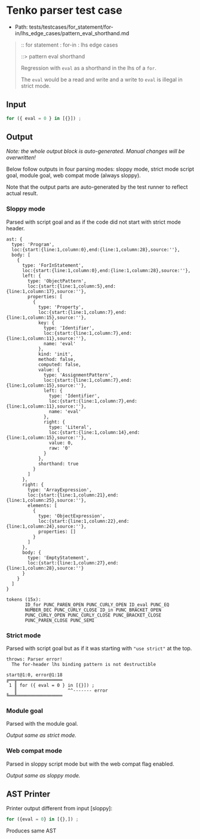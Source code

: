 # Tenko parser test case

- Path: tests/testcases/for_statement/for-in/lhs_edge_cases/pattern_eval_shorthand.md

> :: for statement : for-in : lhs edge cases
>
> ::> pattern eval shorthand
>
> Regression with `eval` as a shorthand in the lhs of a `for`.
>
> The `eval` would be a read and write and a write to `eval` is illegal in strict mode.

## Input

`````js
for ({ eval = 0 } in [{}]) ;
`````

## Output

_Note: the whole output block is auto-generated. Manual changes will be overwritten!_

Below follow outputs in four parsing modes: sloppy mode, strict mode script goal, module goal, web compat mode (always sloppy).

Note that the output parts are auto-generated by the test runner to reflect actual result.

### Sloppy mode

Parsed with script goal and as if the code did not start with strict mode header.

`````
ast: {
  type: 'Program',
  loc:{start:{line:1,column:0},end:{line:1,column:28},source:''},
  body: [
    {
      type: 'ForInStatement',
      loc:{start:{line:1,column:0},end:{line:1,column:28},source:''},
      left: {
        type: 'ObjectPattern',
        loc:{start:{line:1,column:5},end:{line:1,column:17},source:''},
        properties: [
          {
            type: 'Property',
            loc:{start:{line:1,column:7},end:{line:1,column:15},source:''},
            key: {
              type: 'Identifier',
              loc:{start:{line:1,column:7},end:{line:1,column:11},source:''},
              name: 'eval'
            },
            kind: 'init',
            method: false,
            computed: false,
            value: {
              type: 'AssignmentPattern',
              loc:{start:{line:1,column:7},end:{line:1,column:15},source:''},
              left: {
                type: 'Identifier',
                loc:{start:{line:1,column:7},end:{line:1,column:11},source:''},
                name: 'eval'
              },
              right: {
                type: 'Literal',
                loc:{start:{line:1,column:14},end:{line:1,column:15},source:''},
                value: 0,
                raw: '0'
              }
            },
            shorthand: true
          }
        ]
      },
      right: {
        type: 'ArrayExpression',
        loc:{start:{line:1,column:21},end:{line:1,column:25},source:''},
        elements: [
          {
            type: 'ObjectExpression',
            loc:{start:{line:1,column:22},end:{line:1,column:24},source:''},
            properties: []
          }
        ]
      },
      body: {
        type: 'EmptyStatement',
        loc:{start:{line:1,column:27},end:{line:1,column:28},source:''}
      }
    }
  ]
}

tokens (15x):
       ID_for PUNC_PAREN_OPEN PUNC_CURLY_OPEN ID_eval PUNC_EQ
       NUMBER_DEC PUNC_CURLY_CLOSE ID_in PUNC_BRACKET_OPEN
       PUNC_CURLY_OPEN PUNC_CURLY_CLOSE PUNC_BRACKET_CLOSE
       PUNC_PAREN_CLOSE PUNC_SEMI
`````

### Strict mode

Parsed with script goal but as if it was starting with `"use strict"` at the top.

`````
throws: Parser error!
  The for-header lhs binding pattern is not destructible

start@1:0, error@1:18
╔══╦═════════════════
 1 ║ for ({ eval = 0 } in [{}]) ;
   ║                   ^^------- error
╚══╩═════════════════

`````


### Module goal

Parsed with the module goal.

_Output same as strict mode._

### Web compat mode

Parsed in sloppy script mode but with the web compat flag enabled.

_Output same as sloppy mode._

## AST Printer

Printer output different from input [sloppy]:

````js
for ({eval = 0} in [{},]) ;
````

Produces same AST
